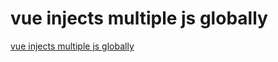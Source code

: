# vue injects multiple js globally
[vue injects multiple js globally](https://aiwithcloud.com/2022/09/19/vue_injects_multiple_js_globally/)